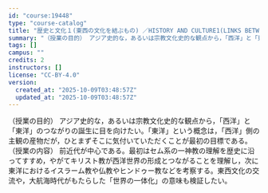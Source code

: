 ```yaml
---
id: "course:19448"
type: "course-catalog"
title: "歴史と文化１(東西の文化を結ぶもの) ／HISTORY AND CULTURE1(LINKS BETWEEN EASTERN AND WESTERN CULTURES)"
summary: "（授業の目的） アジア史的な，あるいは宗教文化史的な観点から，「西洋」と「東洋」のつながりの誕生に目を向けたい。「東洋」という概念は，「西洋」側の主観の産物だが，ひとまずそこに気付いていただくことが最初の目標である。 （授業の内容） 前近代…"
tags: []
campus: ""
credits: 2
instructors: []
license: "CC-BY-4.0"
version:
  created_at: "2025-10-09T03:48:57Z"
  updated_at: "2025-10-09T03:48:57Z"
---
```

（授業の目的） アジア史的な，あるいは宗教文化史的な観点から，「西洋」と「東洋」のつながりの誕生に目を向けたい。「東洋」という概念は，「西洋」側の主観の産物だが，ひとまずそこに気付いていただくことが最初の目標である。 （授業の内容） 前近代が中心である。最初はセム系の一神教の理解を歴史に沿ってすすめ，やがてキリスト教が西洋世界の形成とつながることを理解し，次に東洋におけるイスラーム教や仏教やヒンドゥー教などを考察する。東西文化の交流や，大航海時代がもたらした「世界の一体化」の意味も検証したい。
